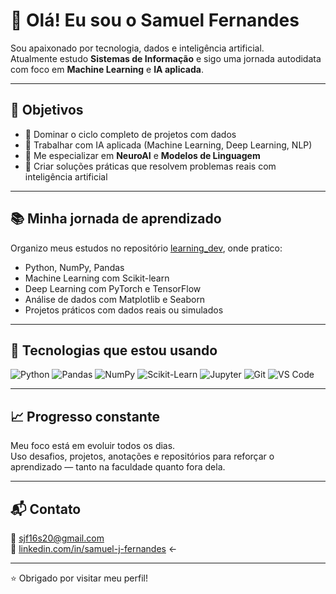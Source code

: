 # 👋 Olá! Eu sou o Samuel Fernandes

Sou apaixonado por tecnologia, dados e inteligência artificial.  
Atualmente estudo **Sistemas de Informação** e sigo uma jornada autodidata com foco em **Machine Learning** e **IA aplicada**.

---

## 🎯 Objetivos

- 📌 Dominar o ciclo completo de projetos com dados
- 🤖 Trabalhar com IA aplicada (Machine Learning, Deep Learning, NLP)
- 🧠 Me especializar em **NeuroAI** e **Modelos de Linguagem**
- 🧪 Criar soluções práticas que resolvem problemas reais com inteligência artificial

---

## 📚 Minha jornada de aprendizado

Organizo meus estudos no repositório [learning_dev](https://github.com/sjf1616/learning_dev), onde pratico:

- Python, NumPy, Pandas
- Machine Learning com Scikit-learn
- Deep Learning com PyTorch e TensorFlow
- Análise de dados com Matplotlib e Seaborn
- Projetos práticos com dados reais ou simulados

---

## 🚀 Tecnologias que estou usando

![Python](https://img.shields.io/badge/-Python-3776AB?logo=python&logoColor=fff&style=flat)
![Pandas](https://img.shields.io/badge/-Pandas-150458?logo=pandas&logoColor=fff&style=flat)
![NumPy](https://img.shields.io/badge/-NumPy-013243?logo=numpy&logoColor=fff&style=flat)
![Scikit-Learn](https://img.shields.io/badge/-Scikit--Learn-F7931E?logo=scikitlearn&logoColor=fff&style=flat)
![Jupyter](https://img.shields.io/badge/-Jupyter-F37626?logo=jupyter&logoColor=fff&style=flat)
![Git](https://img.shields.io/badge/-Git-F05032?logo=git&logoColor=fff&style=flat)
![VS Code](https://img.shields.io/badge/-VSCode-007ACC?logo=visualstudiocode&logoColor=fff&style=flat)

---

## 📈 Progresso constante

Meu foco está em evoluir todos os dias.  
Uso desafios, projetos, anotações e repositórios para reforçar o aprendizado — tanto na faculdade quanto fora dela.

---

## 📬 Contato

📧 sjf16s20@gmail.com  
🔗 [linkedin.com/in/samuel-j-fernandes](https://linkedin.com/in/samuel-j-fernandes) ← 

---

⭐ Obrigado por visitar meu perfil!
